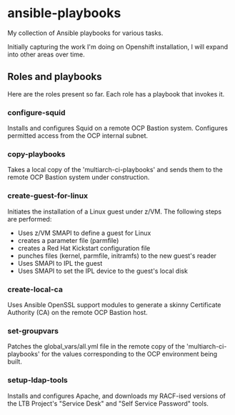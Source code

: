 # ansible-playbooks
My collection of Ansible playbooks for various tasks.

Initially capturing the work I'm doing on Openshift installation, I will expand into other areas over time.

## Roles and playbooks
Here are the roles present so far.  Each role has a playbook that invokes it.

### configure-squid
Installs and configures Squid on a remote OCP Bastion system.  Configures permitted access from the OCP internal subnet.

### copy-playbooks
Takes a local copy of the 'multiarch-ci-playbooks' and sends them to the remote OCP Bastion system under construction.  

### create-guest-for-linux
Initiates the installation of a Linux guest under z/VM.  The following steps are performed:
* Uses z/VM SMAPI to define a guest for Linux
* creates a parameter file (parmfile)
* creates a Red Hat Kickstart configuration file
* punches files (kernel, parmfile, initramfs) to the new guest's reader
* Uses SMAPI to IPL the guest
* Uses SMAPI to set the IPL device to the guest's local disk

### create-local-ca
Uses Ansible OpenSSL support modules to generate a skinny Certificate Authority (CA) on the remote OCP Bastion host.

### set-groupvars
Patches the global_vars/all.yml file in the remote copy of the 'multiarch-ci-playbooks' for the values corresponding to the OCP environment being built.

### setup-ldap-tools
Installs and configures Apache, and downloads my RACF-ised versions of the LTB Project's "Service Desk" and "Self Service Password" tools.

